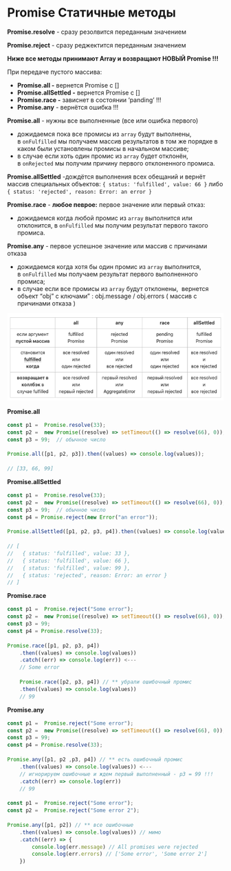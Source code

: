 # Promise Статичные методы

**Promise.resolve** - сразу резолвится переданным значением

**Promise.reject** - сразу реджектится переданным значением

**Ниже все методы принимают Array<Promises> и возвращают НОВЫЙ Promise !!!**

При передаче пустого массива:

- **Promise.all -** вернется Promise c []
- **Promise.allSettled -** вернется Promise c []
- **Promise.race -** зависнет в состоянии ‘panding’ !!!
- **Promise.any** - вернётся ошибка !!!

**Promise.all** - нужны все выполненные (все или ошибка первого)

- дожидаемся пока все промисы из `array` будут выполнены, в `onFulfilled` мы получаем массив результатов в том же порядке в каком были установлены промисы в начальном массиве;
- в случае если хоть один промис из `array` будет отклонён, в `onRejected` мы получим причину первого отклоненного промиса.

**Promise.allSettled** -дождётся выполнения всех обещаний и вернёт массив специальных объектов: `{ status: 'fulfilled', value: 66 }`
либо  `{ status: 'rejected', reason: Error: an error }`

**Promise.race** - **любое певрое:**  первое значение или первый отказ:

- дожидаемся когда любой промис из `array` выполнится или отклонится, в `onFulfilled` мы получим результат первого такого промиса.

**Promise.any** - первое успешное значение или массив с причинами отказа

- дожидаемся когда хотя бы один промис из `array` выполнится, в `onFulfilled` мы получаем результат первого выполненного промиса;
- в случае если все промисы из `array` будут отклонены,  вернется объект “obj” с ключами” : obj.message / obj.errors ( массив с причинами отказа )

![Снимок экрана 2024-03-19 в 00.41.56.png](./Image/methods.png)

**Promise.all**

```jsx
const p1 =  Promise.resolve(33);
const p2 =  new Promise((resolve) => setTimeout(() => resolve(66), 0));
const p3 = 99;  // обычное число

Promise.all([p1, p2, p3]).then((values) => console.log(values));

// [33, 66, 99]
```

**Promise.allSettled**

```jsx
const p1 =  Promise.resolve(33);
const p2 =  new Promise((resolve) => setTimeout(() => resolve(66), 0));
const p3 = 99;  // обычное число
const p4 = Promise.reject(new Error("an error"));

Promise.allSettled([p1, p2, p3, p4]).then((values) => console.log(values));

// [
//   { status: 'fulfilled', value: 33 },
//   { status: 'fulfilled', value: 66 },
//   { status: 'fulfilled', value: 99 },
//   { status: 'rejected', reason: Error: an error }
// ]
```

**Promise.race**

```jsx
const p1 =  Promise.reject("Some error");
const p2 =  new Promise((resolve) => setTimeout(() => resolve(66), 0));
const p3 = 99;
const p4 = Promise.resolve(33);

Promise.race([p1, p2, p3, p4])
	.then((values) => console.log(values))
	.catch((err) => console.log(err)) <---
	// Some error
	
	Promise.race([p2, p3, p4]) // ** убрали ошибочный промис
	.then((values) => console.log(values))
	// 99
```

**Promise.any**

```jsx
const p1 =  Promise.reject("Some error");
const p2 =  new Promise((resolve) => setTimeout(() => resolve(66), 0));
const p3 = 99;
const p4 = Promise.resolve(33);

Promise.any([p1, p2 ,p3, p4]) // ** есть ошибочный промис
	.then((values) => console.log(values)) <---
	// игнорируем ошибочные и ждем первый выполненный - p3 = 99 !!!
	.catch((err) => console.log(err)) 
	// 99
	
const p1 =  Promise.reject("Some error");
const p2 =  Promise.reject("Some error 2");

Promise.any([p1, p2]) // ** все ошибочные
	.then((values) => console.log(values)) // мимо
	.catch((err) => {
		console.log(err.message) // All promises were rejected
		console.log(err.errors) // ['Some error', 'Some error 2']
	})
```